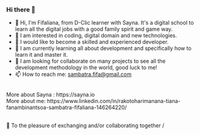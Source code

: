 ### Hi there 👋

- 👋 Hi, I'm Fifaliana, from D-Clic learner with Sayna. It's a digital school to learn all the digital jobs with a good family spirit and game way.
- 🤔 I am interested in coding, digital domain and new technologies.
- 🔭 I would like to become a skilled and experienced developer.
- 🌱 I am currently learning all about development and specifically how to learn it and master it.
- 👯 I am looking for collaborate on many projects to see all the development methodology in the world, good luck to me!
- 📫 How to reach me: sambatra.fifa@gmail.com

<br>
More about Sayna : https://sayna.io
<br>
More about me: https://www.linkedin.com/in/rakotoharimanana-tiana-fanambinantsoa-sambatra-fifaliana-146264220/
<br><br>

💬 To the pleasure of exchanging and/or collaborating together /
